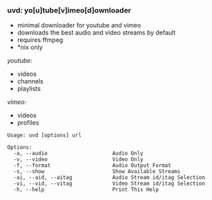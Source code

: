 ### uvd: yo[u]tube[v]imeo[d]ownloader


+ minimal downloader for youtube and vimeo
+ downloads the best audio and video streams by default
+ requires ffmpeg
+ *nix only


*youtube:*
  + videos
  + channels
  + playlists

*vimeo:*
  + videos
  + profiles

```
Usage: uvd [options] url

Options:
  -a, --audio                     Audio Only
  -v, --video                     Video Only
  -f, --format                    Audio Output Format
  -s, --show                      Show Available Streams
  -ai, --aid, --aitag             Audio Stream id/itag Selection
  -vi, --vid, --vitag             Video Stream id/itag Selection
  -h, --help                      Print This Help
```
